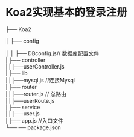 # Koa2实现基本的登录注册 #

├── Koa2  

│   ├── config  

│   │   ├── DBconfig.js// 数据库配置文件  
|   ├── controller  
|   |   ├──userController.js  
|   ├── lib  
|   |   ├──mysql.js //连接Mysql  
|   ├── router  
|   |   ├──router.js // 总路由  
|   |   ├──userRoute.js  
|   ├── service  
|   |   ├──user.js  
|   ├── app.js //入口文件  
└── ── package.json  